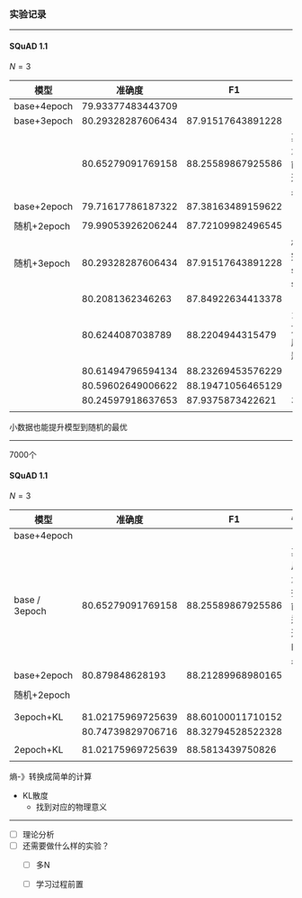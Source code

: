### 实验记录

---

#### SQuAD 1.1

$N=3$

| 模型        | 准确度            | F1                | 备注                                 |
| ----------- | ----------------- | ----------------- | ------------------------------------ |
| base+4epoch | 79.93377483443709 |                   |                                      |
| base+3epoch | 80.29328287606434 | 87.91517643891228 |                                      |
|             | 80.65279091769158 | 88.25589867925586 | 其实用少量数据也能够达到这样的效果？ |
| base+2epoch | 79.71617786187322 | 87.38163489159622 |                                      |
|             |                   |                   |                                      |
| 随机+2epoch | 79.99053926206244 | 87.72109982496545 |                                      |
| 随机+3epoch | 80.29328287606434 | 87.91517643891228 | 相比添加完全的set和subset的          |
|             | 80.2081362346263  | 87.84922634413378 |                                      |
|             | 80.6244087038789  | 88.2204944315479  | 1，12的方法，程序有些问题            |
|             | 80.61494796594134 | 88.23269453576229 |                                      |
|             | 80.59602649006622 | 88.19471056465129 |                                      |
|             | 80.24597918637653 | 87.9375873422621  | 321,21,1                             |
|             |                   |                   |                                      |

小数据也能提升模型到随机的最优

---

7000个

#### SQuAD 1.1

$N=3$

| 模型          | 准确度            | F1                | 备注                                 |
| ------------- | ----------------- | ----------------- | ------------------------------------ |
| base+4epoch   |                   |                   |                                      |
| base / 3epoch | 80.65279091769158 | 88.25589867925586 | 其实用少量数据也能够达到这样的效果？ |
| base+2epoch   | 80.879848628193   | 88.21289968980165 |                                      |
|               |                   |                   |                                      |
| 随机+2epoch   |                   |                   |                                      |
|               |                   |                   |                                      |
|               |                   |                   |                                      |
| 3epoch+KL     | 81.02175969725639 | 88.60100011710152 |                                      |
|               | 80.74739829706716 | 88.32794528522328 |                                      |
|               |                   |                   |                                      |
| 2epoch+KL     | 81.02175969725639 | 88.5813439750826  |                                      |
|               |                   |                   |                                      |





熵-》转换成简单的计算

- KL散度
  - 找到对应的物理意义

---

- [ ] 理论分析
- [ ] 还需要做什么样的实验？
  - [ ] 多N
  - [ ] 学习过程前置



